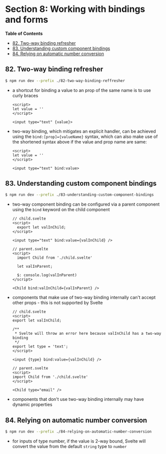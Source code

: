 # Section 8: Working with bindings and forms


<!-- START doctoc generated TOC please keep comment here to allow auto update -->
<!-- DON'T EDIT THIS SECTION, INSTEAD RE-RUN doctoc TO UPDATE -->
**Table of Contents**

- [82. Two-way binding refresher](#82-two-way-binding-refresher)
- [83. Understanding custom component bindings](#83-understanding-custom-component-bindings)
- [84. Relying on automatic number conversion](#84-relying-on-automatic-number-conversion)

<!-- END doctoc generated TOC please keep comment here to allow auto update -->

## 82. Two-way binding refresher

```bash
$ npm run dev --prefix ./82-two-way-binding-reffresher
```

- a shortcut for binding a value to an prop of the same name is to use
    curly braces

    ```svelte
    <script>
    let value = ''
    </script>

    <input type="text" {value}>
    ```
- two-way binding, which mitigates an explicit handler, can be achieved using
    the `bind:[prop]={valueName}` syntax, which can also make use of the
    shortened syntax above if the value and prop name are same:

    ```svelte
    <script>
    let value = ''
    </script>

    <input type="text" bind:value>
    ```

## 83. Understanding custom component bindings

```bash
$ npm run dev --prefix ./83-understanding-custom-component-bindings
```

- two-way component binding can be configured via a parent component using the
    `bind` keyword on the child component

    ```svelte
    // child.svelte
    <script>
      export let valInChild;
    </script>

    <input type="text" bind:value={valInChild} />

    // parent.svelte
    <script>
      import Child from './child.svelte'

      let valInParent;

      $: console.log(valInParent)
    </script>

    <Child bind:valInChild={valInParent} />
    ```
- components that make use of two-way binding internally can't accept other
    props - this is not supported by Svelte

    ```svelte
    // child.svelte
    <script>
    export let valInChild;

    /**
     * Svelte will throw an error here because valInChild has a two-way binding
     */
    export let type = 'text';
    </script>

    <input {type} bind:value={valInChild} />

    // parent.svelte
    <script>
    import Child from './child.svelte'
    </script>

    <Child type="email" />
    ```
- components that don't use two-way binding internally may have dynamic
    properties

## 84. Relying on automatic number conversion

```bash
$ npm run dev --prefix ./84-relying-on-automatic-number-conversion
```

- for inputs of type number, if the value is 2-way bound, Svelte will convert
    the value from the default `string` type to `number`
